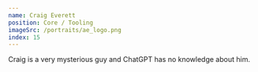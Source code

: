 ```yaml
---
name: Craig Everett
position: Core / Tooling
imageSrc: /portraits/ae_logo.png
index: 15
---
```


Craig is a very mysterious guy and ChatGPT has no knowledge about him.
